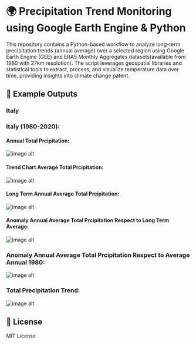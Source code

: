 # 🌍 Precipitation Trend Monitoring using Google Earth Engine & Python
This repository contains a Python-based workflow to analyze long-term precipitation trends (annual average) over a selected region using Google Earth Engine (GEE) and ERA5 Monthly Aggregates datasets(available from 1980 with 27km resolution). The script leverages geospatial libraries and statistical tools to extract, process, and visualize temperature data over time, providing insights into climate change patent.



## 📸 Example Outputs

### Italy

### Italy (1980-2020):

#### Annual Total Prcipitation:
![image alt](https://github.com/SaeidDaliriSusefi/Precipitation-Trend-Monitoring/blob/a896813bea0c75172e1622dbc47a905ade3899d4/Images/Yearly%20Average%20Total%20Prcipitation%20Italy.png)



#### Trend Chart Average Total Prcipitation:
![image alt](https://github.com/SaeidDaliriSusefi/Precipitation-Trend-Monitoring/blob/f141e36b320005ab8d06ff5f2e2dabddcee802ad/Images/Trend%20Chart%20Average%20Total%20Prcipitation%20over%20the%20Italy.png)


#### Long Term Annual Average Total Prcipitation:
![image alt](https://github.com/SaeidDaliriSusefi/Precipitation-Trend-Monitoring/blob/f141e36b320005ab8d06ff5f2e2dabddcee802ad/Images/Long%20Term%20Average%20Total%20Prcipitation%20Italy.png)

#### Anomaly Annual Average Total Prcipitation Respect to Long Term Average:
![image alt](https://github.com/SaeidDaliriSusefi/Precipitation-Trend-Monitoring/blob/f141e36b320005ab8d06ff5f2e2dabddcee802ad/Images/Anomaly%20Yearly%20Average%20Total%20Prcipitation%20Respect%20to%20Long%20Term%20Average%20Italy.png)


### Anomaly Annual Average Total Prcipitation Respect to Average Annual 1980: 
![image alt](https://github.com/SaeidDaliriSusefi/Precipitation-Trend-Monitoring/blob/f141e36b320005ab8d06ff5f2e2dabddcee802ad/Images/Anomaly%20Average%20Total%20Prcipitation%20Respect%20to%20Average%20Yearly%201980%20Italy.png)

### Total Precipitation Trend:
![image alt](https://github.com/SaeidDaliriSusefi/Precipitation-Trend-Monitoring/blob/f141e36b320005ab8d06ff5f2e2dabddcee802ad/Images/Trend%20Italy.png)




## 📜 License
MIT License



